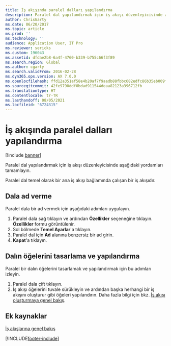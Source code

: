 ```yaml
---
title: İş akışında paralel dalları yapılandırma
description: Paralel dal yapılandırmak için iş akışı düzenleyicisinde aşağıdaki yordamları tamamlayın.
author: ChrisGarty
ms.date: 06/20/2017
ms.topic: article
ms.prod: ''
ms.technology: ''
audience: Application User, IT Pro
ms.reviewer: sericks
ms.custom: 196043
ms.assetid: dfdae2b8-6a4f-4760-b339-b755c66f3f89
ms.search.region: Global
ms.author: cgarty
ms.search.validFrom: 2016-02-28
ms.dyn365.ops.version: AX 7.0.0
ms.openlocfilehash: ffd12a351af58e4b20af7f9aadb88fbbc682edfc86b35eb009f949eb850e8fee
ms.sourcegitcommit: 42fe9790ddf0bdad911544deaa82123a396712fb
ms.translationtype: HT
ms.contentlocale: tr-TR
ms.lasthandoff: 08/05/2021
ms.locfileid: "6724315"
---
```

# <a name="configure-parallel-branches-in-a-workflow"></a>İş akışında paralel dalları yapılandırma

[!include [banner](../includes/banner.md)]

Paralel dal yapılandırmak için iş akışı düzenleyicisinde aşağıdaki yordamları tamamlayın.

Paralel dal temel olarak bir ana iş akışı bağlamında çalışan bir iş akışıdır.

## <a name="name-a-branch"></a>Dala ad verme

Paralel dala bir ad vermek için aşağıdaki adımları uygulayın.

1. Paralel dala sağ tıklayın ve ardından **Özellikler** seçeneğine tıklayın. **Özellikler** formu görüntülenir.
2. Sol bölmede **Temel Ayarlar**'a tıklayın.
3. Paralel dal için **Ad** alanına benzersiz bir ad girin.
4. **Kapat**'a tıklayın.

## <a name="design-and-configure-the-elements-of-a-branch"></a>Dalın öğelerini tasarlama ve yapılandırma

Paralel bir dalın öğelerini tasarlamak ve yapılandırmak için bu adımları izleyin.

1. Paralel dala çift tıklayın.
2. İş akışı öğelerini tuvale sürükleyin ve ardından başka herhangi bir iş akışını oluşturur gibi öğeleri yapılandırın. Daha fazla bilgi için bkz. [İş akışı oluşturmaya genel bakış](create-workflow.md).

## <a name="additional-resources"></a>Ek kaynaklar

[İş akışlarına genel bakış](create-workflow.md)


[!INCLUDE[footer-include](../../../includes/footer-banner.md)]